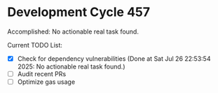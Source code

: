 # Development Cycle 457

Accomplished: No actionable real task found.

Current TODO List:

- [x] Check for dependency vulnerabilities  (Done at Sat Jul 26 22:53:54 2025: No actionable real task found.)
- [ ] Audit recent PRs
- [ ] Optimize gas usage